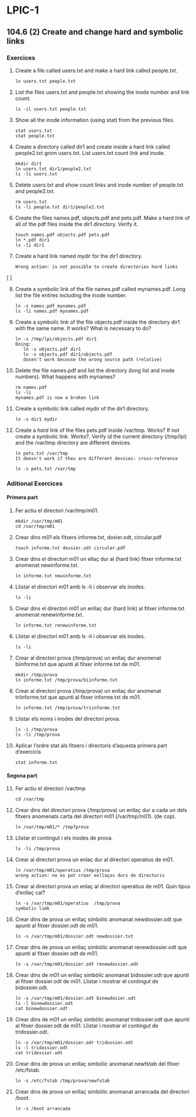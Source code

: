 # LPIC-1


## 104.6 (2) Create and change hard and symbolic links


### Exercices

 1. Create a file called users.txt and make a hard link called people.txt.
    ```
    ln users.txt people.txt
    ```

 2. List the files users.txt and people.txt showing the inode number and link count.
    ```
    ls -il users.txt people.txt
    ```

 3. Show all the inode information (using stat) from the previous files.
    ```
    stat users.txt
    stat people.txt
    ```
 4. Create a directory called dir1 and create inside a hard link called people2.txt grom users.txt. List users.txt count link and inode.
    ```
    mkdir dir1
    ln users.txt dir1/people2.txt
    ls -li users.txt
    ``` 

 5. Delete users.txt and show count links and inode number of people.txt and people2.txt.
    ```
    rm users.txt
    ls -li people.txt dir1/people2.txt
    ```

 6. Create the files names.pdf, objects.pdf and  pets.pdf. Make a hard link of all of the pdf files inside the dir1 directory. Verify it.
    ```
    touch names.pdf objects.pdf pets.pdf
    ln *.pdf dir1
    ls -li dir1
    ```
 7. Create a hard link named mydir for the dir1 directory.
    ```
    Wrong action: is not possible to create directories hard links
    ```

[ ]

 8. Create a symbolic link of the file names.pdf called mynames.pdf. Long list the file entires including the inode number.
    ```
    ln -s names.pdf mynames.pdf
    ls -li names.pdf mynames.pdf
    ```
 
 9. Create a symbolic link of the file objects.pdf inside the directory dir1 with the same name. It works? What is necessary to do?
    ```
    ln -s /tmp/lpi/objects.pdf dir1
    Doing:
       ln -s objects.pdf dir1 
       ln -s objects.pdf dir1/objects.pdf
       dosen't work becouse the wrong source path (relative)
    ```

 10. Delete the file names.pdf and list the directory (long list and inode numbers). What happens with mynames?
     ```
     rm names.pdf
     ls -li
     mynames.pdf is now a broken link
     ```

 11. Create a symbolic link called mydir of the dir1 directory.
     ```
     ln -s dir1 mydir
     ``` 

 12. Create a *hard* link of the files pets.pdf inside /var/tmp. Works? If not create a symbolic link. Works?. Verify id the current directory (/tmp/lpi) and the /var/tmp directory are different devices.
     ```
     ln pets.txt /var/tmp
     It doesn't work if theu are different devices: cross-reference
     
     ln -s pets.txt /var/tmp
     ```


### Aditional Exercices

#### Primera part

 1. Fer actiu el directori /var/tmp/m01.
    ```
    mkdir /var/tmp/m01
    cd /var/tmp/m01
    ```

 2. Crear dins m01 els fitxers informe.txt, dosier.odt, circular.pdf
    ```
    touch informe.txt dossier.odt circular.pdf
    ```

 3. Crear dins el directori m01  un ellaç dur al (hard link) fitxer informe.txt anomenat newinforme.txt.
    ```
    ln informe.txt newinforme.txt
    ```

 4. Llistar el directori m01 amb ls -li i observar els inodes.
    ```
    ls -li 
    ```

 5. Crear dins el directori m01 un enllaç dur (hard link) al fitxer informe.txt anomenat renewinforme.txt.
    ```
    ln informe.txt renewinforme.txt
    ```

 6. Llistar el directori m01 amb ls -li i observar els inodes.
    ```
    ls -li 
    ```

 7. Crear al directori prova (/tmp/prova) un enllaç dur anomenat biinforme.txt que apunti al fitxer informe.txt de m01.
    ```
    mkdir /tmp/prova
    ln informe.txt /tmp/prova/biinforme.txt
    ```

 8. Crear al directori prova (/tmp/prova) un enllaç dur anomenat triinforme.txt que apunti al fitxer informe.txt de m01.
    ```
    ln informe.txt /tmp/prova/triinforme.txt
    ```

 9. Llistar els noms i inodes del directori prova.
    ```
    ls -i /tmp/prova
    ls -li /tmp/prova
    ```

 10. Aplicar l’ordre stat als fitxers i directoris  d’aquesta primera part d’exercicis
     ```
     stat informe.txt
     ```
 

#### Segona part

 11. Fer actiu el directori /var/tmp
     ```
     cd /var/tmp
     ```

 12. Crear dins del directori prova (/tmp/prova) un enllaç dur a cada un dels fitxers anomenats carta del directori m01 (/var/tmp/m01).  (de cop).
     ```
     ln /var/tmp/m01/* /tmp7prova 
     ```
  
 13. Llistar el contingut i els inodes de prova.
     ```
     ls -li /tmp/prova
     ```

 14. Crear al directori prova un enlaç dur al directori operatius de m01.
     ```
     ln /var/tmp/m01/operatius /tmp/prova
     wrong action: no es pot crear enllaços durs de directoris
     ```

 15. Crear al directori prova un enlaç al directori operatius de m01. Quin tipus d’enllaç cal?
     ```
     ln -s /var/tmp/m01/operatius  /tmp/prova
     symbolic limk
     ```

 16. Crear dins de prova un enllaç simbòlic anomanat newdossier.odt que apunti al fitxer dossier.odt de m01.
     ```
     ln -s /var/tmp/m01/dossier.odt newdossier.txt
     ```

 17. Crear dins de prova un enllaç simbòlic anomanat renewdossier.odt que apunti al fitxer dossier.odt de m01.
     ```
     ln -s /var/tmp/m01/dossier.odt renewdossier.odt
     ```

 18. Crear dins de m01  un enllaç simbòlic anomanat bidossier.odt que apunti al fitxer dossier.odt de m01. Llistar i mostrar el contingut de bidossier.odt.
     ```
     ln -s /var/tmp/m01/dossier.odt binewdosier.odt
     ls -l binewdossier.odt
     cat binewdossier.odt
     ```

 19. Crear dins de m01  un enllaç simbòlic anomanat tridossier.odt que apunti al fitxer dossier.odt de m01. Llistar i mostrar el contingut de tridossier.odt.
     ```
     ln -s /var/tmp/m01/dossier.odr tridossier.odt
     ls -l tridossier.odt
     cat tridossier.odt
     ```

 20. Crear dins de prova  un enllaç simbòlic anomanat newfstab del fitxer /etc/fstab.
     ```
     ln -s /etc/fstab /tmp/prova/newfstab
     ```

 21. Crear dins de prova  un enllaç simbòlic anomanat arrancada del directori /boot.
     ```
     ln -s /boot arrancada
     ```




